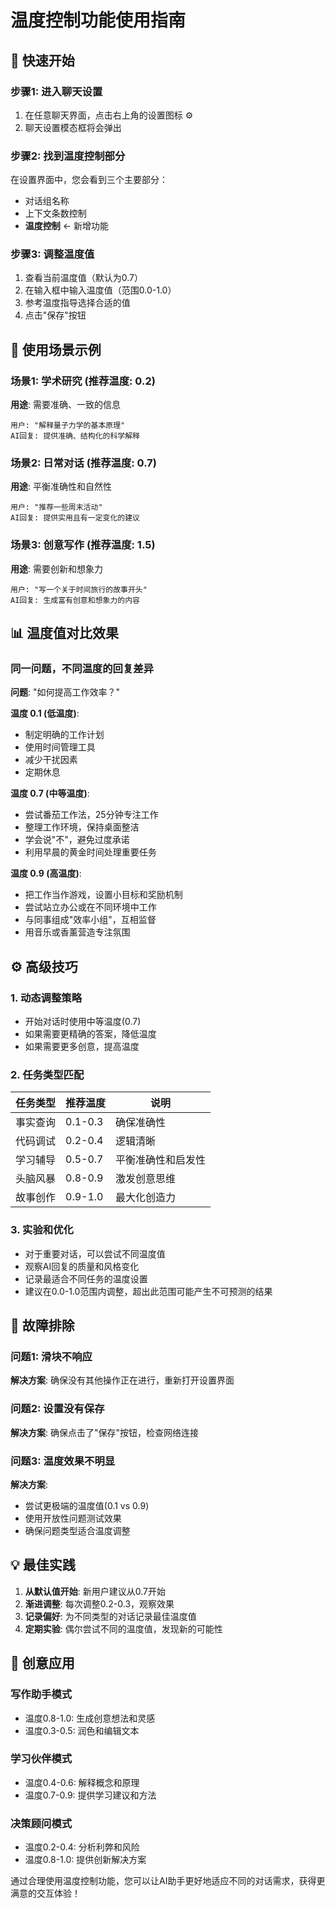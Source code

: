 # 温度控制功能使用指南

## 🚀 快速开始

### 步骤1: 进入聊天设置
1. 在任意聊天界面，点击右上角的设置图标 ⚙️
2. 聊天设置模态框将会弹出

### 步骤2: 找到温度控制部分
在设置界面中，您会看到三个主要部分：
- 对话组名称
- 上下文条数控制  
- **温度控制** ← 新增功能

### 步骤3: 调整温度值
1. 查看当前温度值（默认为0.7）
2. 在输入框中输入温度值（范围0.0-1.0）
3. 参考温度指导选择合适的值
4. 点击"保存"按钮

## 🎯 使用场景示例

### 场景1: 学术研究 (推荐温度: 0.2)
**用途**: 需要准确、一致的信息
```
用户: "解释量子力学的基本原理"
AI回复: 提供准确、结构化的科学解释
```

### 场景2: 日常对话 (推荐温度: 0.7)
**用途**: 平衡准确性和自然性
```
用户: "推荐一些周末活动"
AI回复: 提供实用且有一定变化的建议
```

### 场景3: 创意写作 (推荐温度: 1.5)
**用途**: 需要创新和想象力
```
用户: "写一个关于时间旅行的故事开头"
AI回复: 生成富有创意和想象力的内容
```

## 📊 温度值对比效果

### 同一问题，不同温度的回复差异

**问题**: "如何提高工作效率？"

**温度 0.1 (低温度)**:
- 制定明确的工作计划
- 使用时间管理工具
- 减少干扰因素
- 定期休息

**温度 0.7 (中等温度)**:
- 尝试番茄工作法，25分钟专注工作
- 整理工作环境，保持桌面整洁
- 学会说"不"，避免过度承诺
- 利用早晨的黄金时间处理重要任务

**温度 0.9 (高温度)**:
- 把工作当作游戏，设置小目标和奖励机制
- 尝试站立办公或在不同环境中工作
- 与同事组成"效率小组"，互相监督
- 用音乐或香薰营造专注氛围

## ⚙️ 高级技巧

### 1. 动态调整策略
- 开始对话时使用中等温度(0.7)
- 如果需要更精确的答案，降低温度
- 如果需要更多创意，提高温度

### 2. 任务类型匹配
| 任务类型 | 推荐温度 | 说明 |
|---------|---------|------|
| 事实查询 | 0.1-0.3 | 确保准确性 |
| 代码调试 | 0.2-0.4 | 逻辑清晰 |
| 学习辅导 | 0.5-0.7 | 平衡准确性和启发性 |
| 头脑风暴 | 0.8-0.9 | 激发创意思维 |
| 故事创作 | 0.9-1.0 | 最大化创造力 |

### 3. 实验和优化
- 对于重要对话，可以尝试不同温度值
- 观察AI回复的质量和风格变化
- 记录最适合不同任务的温度设置
- 建议在0.0-1.0范围内调整，超出此范围可能产生不可预测的结果

## 🔧 故障排除

### 问题1: 滑块不响应
**解决方案**: 确保没有其他操作正在进行，重新打开设置界面

### 问题2: 设置没有保存
**解决方案**: 确保点击了"保存"按钮，检查网络连接

### 问题3: 温度效果不明显
**解决方案**:
- 尝试更极端的温度值(0.1 vs 0.9)
- 使用开放性问题测试效果
- 确保问题类型适合温度调整

## 💡 最佳实践

1. **从默认值开始**: 新用户建议从0.7开始
2. **渐进调整**: 每次调整0.2-0.3，观察效果
3. **记录偏好**: 为不同类型的对话记录最佳温度值
4. **定期实验**: 偶尔尝试不同的温度值，发现新的可能性

## 🎨 创意应用

### 写作助手模式
- 温度0.8-1.0: 生成创意想法和灵感
- 温度0.3-0.5: 润色和编辑文本

### 学习伙伴模式
- 温度0.4-0.6: 解释概念和原理
- 温度0.7-0.9: 提供学习建议和方法

### 决策顾问模式
- 温度0.2-0.4: 分析利弊和风险
- 温度0.8-1.0: 提供创新解决方案

通过合理使用温度控制功能，您可以让AI助手更好地适应不同的对话需求，获得更满意的交互体验！
